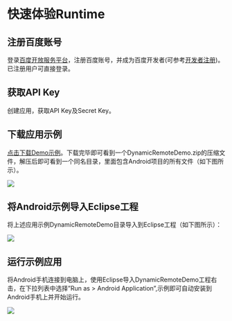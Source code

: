 # 快速体验Runtime

## 注册百度账号

登录[百度开放服务平台](http://developer.baidu.com/)，注册百度账号，并成为百度开发者(可参考[开发者注册](http://developer.baidu.com/wiki/index.php?title=docs/lightapp/signin))。已注册用户可直接登录。

## 获取API Key

创建应用，获取API Key及Secret Key。

## 下载应用示例

<a href="/assets/resource/DynamicRemoteDemo.zip">点击下载Demo示例</a>。下载完毕即可看到一个DynamicRemoteDemo.zip的压缩文件，解压后即可看到一个同名目录，里面包含Android项目的所有文件（如下图所示）。

![](/md/images/runtime/1.4.1.png)

## 将Android示例导入Eclipse工程

将上述应用示例DynamicRemoteDemo目录导入到Eclipse工程（如下图所示）：

![](/md/images/runtime/1.4.2.png)

## 运行示例应用

将Android手机连接到电脑上，使用Eclipse导入DynamicRemoteDemo工程右击，在下拉列表中选择”Run as > Android Application”,示例即可自动安装到Android手机上并开始运行。

![](/md/images/runtime/1.4.3.png)